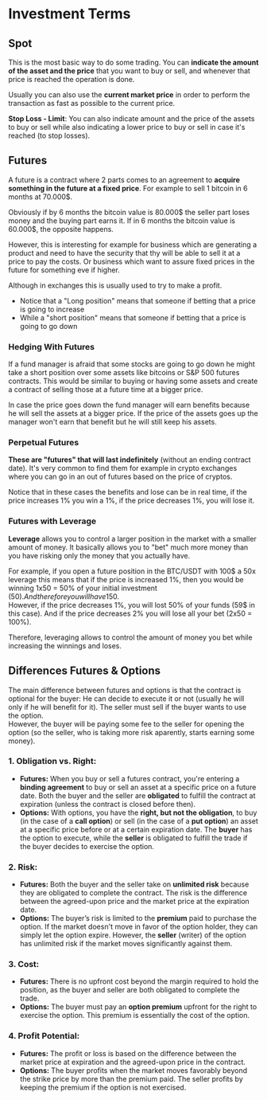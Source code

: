# Investment Terms


## Spot

This is the most basic way to do some trading. You can **indicate the amount of the asset and the price** that you want to buy or sell, and whenever that price is reached the operation is done.

Usually you can also use the **current market price** in order to perform the transaction as fast as possible to the current price.

**Stop Loss - Limit**: You can also indicate amount and the price of the assets to buy or sell while also indicating a lower price to buy or sell in case it's reached (to stop losses).

## Futures

A future is a contract where 2 parts comes to an agreement to **acquire something in the future at a fixed price**. For example to sell 1 bitcoin in 6 months at 70.000$.

Obviously if by 6 months the bitcoin value is 80.000$ the seller part loses money and the buying part earns it. If in 6 months the bitcoin value is 60.000$, the opposite happens.

However, this is interesting for example for business which are generating a product and need to have the security that thy will be able to sell it at a price to pay the costs. Or business which want to assure fixed prices in the future for something eve if higher.

Although in exchanges this is usually used to try to make a profit.

* Notice that a "Long position" means that someone if betting that a price is going to increase
* While a "short position" means that someone if betting that a price is going to go down

### Hedging With Futures 

If a fund manager is afraid that some stocks are going to go down he might take a short position over some assets like bitcoins or S\&P 500 futures contracts. This would be similar to buying or having some assets and create a contract of selling those at a future time at a bigger price.

In case the price goes down the fund manager will earn benefits because he will sell the assets at a bigger price. If the price of the assets goes up the manager won't earn that benefit but he will still keep his assets.

### Perpetual Futures

**These are "futures" that will last indefinitely** (without an ending contract date). It's very common to find them for example in crypto exchanges where you can go in an out of futures based on the price of cryptos.

Notice that in these cases the benefits and lose can be in real time, if the price increases 1% you win a 1%, if the price decreases 1%, you will lose it.

### Futures with Leverage

**Leverage** allows you to control a larger position in the market with a smaller amount of money. It basically allows you to "bet" much more money than you have risking only the money that you actually have.

For example, if you open a future position in the BTC/USDT with 100$ a 50x leverage this means that if the price is increased 1%, then you would be winning 1x50 = 50% of your initial investment (50$). And therefore you will have 150$.\
However, if the price decreases 1%, you will lost 50% of your funds (59$ in this case). And if the price decreases 2% you will lose all your bet (2x50 = 100%).

Therefore, leveraging allows to control the amount of money you bet while increasing the winnings and loses.

## Differences Futures & Options

The main difference between futures and options is that the contract is optional for the buyer: He can decide to execute it or not (usually he will only if he will benefit for it). The seller must sell if the buyer wants to use the option.\
However, the buyer will be paying some fee to the seller for opening the option (so the seller, who is taking more risk aparently, starts earning some money).

### 1. **Obligation vs. Right:**

* **Futures:** When you buy or sell a futures contract, you're entering a **binding agreement** to buy or sell an asset at a specific price on a future date. Both the buyer and the seller are **obligated** to fulfill the contract at expiration (unless the contract is closed before then).
* **Options:** With options, you have the **right, but not the obligation**, to buy (in the case of a **call option**) or sell (in the case of a **put option**) an asset at a specific price before or at a certain expiration date. The **buyer** has the option to execute, while the **seller** is obligated to fulfill the trade if the buyer decides to exercise the option.

### 2. **Risk:**

* **Futures:** Both the buyer and the seller take on **unlimited risk** because they are obligated to complete the contract. The risk is the difference between the agreed-upon price and the market price at the expiration date.
* **Options:** The buyer’s risk is limited to the **premium** paid to purchase the option. If the market doesn't move in favor of the option holder, they can simply let the option expire. However, the **seller** (writer) of the option has unlimited risk if the market moves significantly against them.

### 3. **Cost:**

* **Futures:** There is no upfront cost beyond the margin required to hold the position, as the buyer and seller are both obligated to complete the trade.
* **Options:** The buyer must pay an **option premium** upfront for the right to exercise the option. This premium is essentially the cost of the option.

### 4. **Profit Potential:**

* **Futures:** The profit or loss is based on the difference between the market price at expiration and the agreed-upon price in the contract.
* **Options:** The buyer profits when the market moves favorably beyond the strike price by more than the premium paid. The seller profits by keeping the premium if the option is not exercised.



